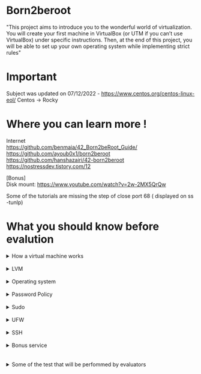 # Born2beroot

"This project aims to introduce you to the wonderful world of virtualization.
You will create your first machine in VirtualBox (or UTM if you can’t use VirtualBox)
under specific instructions. Then, at the end of this project, you will be able to set up
your own operating system while implementing strict rules"

# Important 

Subject was updated on 07/12/2022 - https://www.centos.org/centos-linux-eol/
Centos -> Rocky
# Where you can learn more !

Internet<br>
https://github.com/benmaia/42_Born2beRoot_Guide/<br>
https://github.com/ayoub0x1/born2beroot<br>
https://github.com/hanshazairi/42-born2beroot<br>
https://nostressdev.tistory.com/12

[Bonus]<br>
Disk mount: https://www.youtube.com/watch?v=2w-2MX5QrQw<br>

Some of the tutorials are missing the step of close port 68 ( displayed on ss -tunlp)

# What you should know before evalution 
<details>
<summary>How a virtual machine works</summary>
<br>
"The different types of virtual machines

Virtual machines are generally classified into two different types: system virtual machines and process virtual machines.
System virtual machines

When people use the term "virtual machines," they’re generally referring to system virtual machines, also called full virtualization VMs. A system VM is an entire operating system that runs on virtual hardware inside a host computer. You must use a hypervisor, a software that creates and runs VMs, to allocate resources to the system virtual machines.
Process virtual machines

A process VM, or application VM, is an abstraction layer that enables code written in a specific programming language to run on any operating system. Popular examples include the Java Virtual Machine and the .NET framework, which use the Common Language Runtime."

Sources: https://www.mongodb.com/cloud-explained/virtual-machines

"Virtual machines are best for running multiple applications together, monolithic applications, isolation between apps, and for legacy apps running on older operating systems. Containers and virtual machines may also be used together. "

https://www.vmware.com/topics/glossary/content/virtual-machine.html
</details>
</br>
<details>
<summary>LVM</summary>
<br>
		Logical volume management provides a higher-level view of the disk storage on a computer system than the traditional view of disks and partitions. This gives the system administrator much more flexibility in allocating storage to applications and users.

Storage volumes created under the control of the logical volume manager can be resized and moved around almost at will. 

	https://wiki.debian.org/LVM
</details>
</br>
<details>
<summary>Operating system</summary>
<br>
	I choose Debian because of Package management and followed the suggestion on subject to "You must choose as an operating system either the latest stable version of Debian (no testing/unstable), or the latest stable version of CentOS. Debian is highly recommended if you are new to system administration."</br>
	Differences between debian and 11 and rocky linux</br>
	- Rocky doesn't support 32 bit</br>
	- Debian its the mother of many operating systems like Ubuntu</br>
	- AppArmor enable by default on Debian and SELinux on Rocky</br>
	- exFAT support on Debian</br>
	- apt use as a package manager in Debian, and Yum, DNF on rocky.</br>
	- Debian is know to care about the stability of the applications it ships with, and guarantees that your server and apps running on it are "OK".</br>
	- Rocky is a replacement of CentOS, its intended to have stability that RedHat releases will have, offering the confidence that users always enjoyed with CentOS.</br>
	
<br>https://computingforgeeks.com/debian-11-vs-debian-10-vs-rocky-linux-8-comparison-table/</br>
	
Difference between aptidude and apt?</br>
Aptitude and apt are two package management tools that are used to install, remove, and manage packages on Debian-based systems.

The main difference between aptitude and apt is the way they handle dependencies. aptitude is able to resolve dependencies in a more sophisticated way than apt, and it can also handle conflicting dependencies more gracefully. For example, if a package depends on another package that is not installed, aptitude will automatically install the required package and any other dependencies that are needed. In contrast, apt will only install the requested package and will not automatically install any dependencies.</br>

Another difference between the two tools is the interface. aptitude has a more interactive, user-friendly interface, with features such as a search function and the ability to mark packages for installation, removal, or purging. apt, on the other hand, has a more command-line oriented interface and does not have as many interactive features.</br>

Overall, aptitude is generally considered to be more user-friendly and easier to use than apt, but apt is generally faster and more efficient. Both tools can be used to achieve the same results, and it is up to the user to decide which one they prefer to use.</br>

<br>What APPArmor is?</br>
	
AppArmor (Application Armor) is a Linux kernel security module that allows administrators to define security policies for applications and processes running on a system. It is designed to protect against malicious or accidental access to sensitive files and resources, and to prevent applications from making unauthorized changes to the system.</br>

With AppArmor, administrators can specify rules that define what resources an application or process is allowed to access, and what actions it is allowed to perform. For example, an AppArmor policy could allow an application to read and write to certain directories, but not to execute any system commands.</br></br></br>

AppArmor is implemented in the Linux kernel and is able to monitor and enforce the security policies for all applications and processes running on the system. It is transparent to the user and does not require any special configuration or setup on the part of the user.</br></br>

AppArmor is a useful tool for improving the security of a Linux system, and is often used in conjunction with other security measures such as firewalls and intrusion detection systems.</br>
</details>
</br>
<details>
<summary>Password Policy</summary>
<br></br>

## Advantages</br>
Improved security- Strong passwords are more difficult to guess or crack, making it harder for attackers to gain unauthorized access to systems and data.</br>

Reduced risk of compromise- By requiring strong passwords, the risk of password-based attacks is greatly reduced. This includes attacks such as dictionary attacks, brute-force attacks, and others that rely on weak or easily guessable passwords.</br>

Enhanced compliance- Strong password policies can help organizations meet regulatory and industry compliance requirements, such as PCI DSS or HIPAA.</br>

## Disadvantages</br>

Increased complexity- Strong passwords are typically longer and more complex, which can make them harder for users to remember. This can lead to increased support costs as users may need to reset their passwords more often.</br>

Decreased usability- Strong passwords may also be less convenient for users, as they may need to use special characters or change their passwords more frequently. This can lead to user frustration and decreased productivity. </br>

Higher overhead- Implementing and enforcing strong password policies can require additional resources, such as tools and processes for password management and password audits. This can increase the overhead associated with password management.</br>
</details>
</br>
<details>
<summary>Sudo</summary>
<br>
	
sudo (short for "superuser do") is a command in Linux and other Unix-like operating systems that allows users to execute commands as the superuser (i.e., root user) or other users. It is used to execute commands with elevated privileges, which are required for certain tasks that ordinary users are not allowed to perform.</br>

Using sudo allows you to perform tasks that require root privileges without logging in as the root user. This is useful because the root user has complete control over the system, and any mistakes made while logged in as the root user can have serious consequences. By using sudo, you can perform these tasks while logged in as an ordinary user and only elevate your privileges when needed.</br>

## Some common tasks that may require root privileges include

Installing software or system updates</br>
Changing system settings or configurations</br>
Accessing and modifying system files</br>

Using sudo is generally considered a best practice because it helps to prevent accidental changes to the system and helps to ensure that only authorized users are able to perform sensitive tasks.</br>

To use sudo, you must first be granted permission by a system administrator or by the root user. This is done by adding your user account to the sudoers file, which is a configuration file that specifies which users are allowed to use sudo and which commands they are allowed to execute. Once you have been granted sudo privileges, you can use the sudo command followed by the command you want to execute, and you will be prompted to enter your password. This verifies your identity and allows you to perform the command with the elevated privileges of the specified user.</br>
	
## Sudo policy

The sudoers file is a configuration file that specifies which users are allowed to use the sudo command and which commands they are allowed to execute. It is an important part of the sudo system, which allows users to execute commands as the superuser (i.e., root user) or other users.</br>

The sudoers file is located at "/etc/sudoers" on most Linux systems, and it is used to control who can use sudo and what they are allowed to do. The file is typically managed by the system administrator, and it contains a list of rules that specify which users are allowed to use sudo and which commands they are allowed to execute.</br>

The sudoers file uses a specific syntax to define the rules. For example, a rule may look like this:</br>

user ALL=(ALL) ALL</br>

This rule allows the user "user" to run any command as any user on the system.</br>

By default, the root user is allowed to use sudo and execute any command. However, you can use the sudoers file to grant sudo privileges to other users and to restrict the commands they are allowed to execute. This is useful because it allows you to delegate certain tasks to other users while still maintaining control over the system.</br>

Overall, the sudoers file is an important part of the sudo system and is used to control who can use sudo and what they are allowed to do. It helps to ensure that only authorized users are able to perform sensitive tasks and helps to prevent accidental changes to the system.</br>
		
https://www.sudo.ws/docs/man/sudoers.man/
</details>
</br>
<details>
<summary>UFW</summary>
<br>
UFW (Uncomplicated Firewall) is a firewall application for Linux systems. It is designed to be easy to use and configure, making it a popular choice for users who want a simple way to manage their firewall.

A firewall is a security system that controls incoming and outgoing network traffic based on predetermined security rules. It is used to protect a network or system from unauthorized access and to allow only authorized traffic to pass through.

UFW is a frontend for the Linux kernel's netfilter framework, which is a packet filtering system that allows you to control incoming and outgoing network traffic. UFW simplifies the process of configuring and managing the netfilter firewall by providing a set of commands and a configuration file that can be used to define the firewall rules.

## Some common uses for UFW include:

Blocking unwanted traffic: You can use UFW to block incoming traffic from specific IP addresses or ranges, or to block certain types of traffic (e.g., HTTP, FTP).

Allowing specific traffic: You can use UFW to allow incoming traffic from specific IP addresses or ranges, or to allow certain types of traffic (e.g., SSH, SMTP).

Monitoring firewall activity: You can use UFW to view the current firewall rules and to see what traffic is being allowed or denied by the firewall.

Overall, UFW is a useful tool for managing the firewall on a Linux system. It provides an easy-to-use interface for controlling incoming and outgoing traffic, helping to secure your system and protect it from unauthorized access.
		
	
https://www.linux.com/training-tutorials/introduction-uncomplicated-firewall-ufw/</br>
</details>
</br>
<details>
<summary>SSH</summary>
<br>
SSH (Secure Shell) is a network protocol used to securely connect to a computer over a network. It is often used to remotely access and manage servers, network devices, and other types of computer systems.</br>

To use SSH, you need a client program on your local computer that can establish an SSH connection to a remote server. The most common SSH client for Windows is PuTTY, and for macOS and Linux, it is the built-in terminal. Once connected to the remote server, you can use the command line to execute commands and manage the remote system as if you were sitting in front of it.</br>

## Some common uses for SSH include:

Remote command execution: You can use SSH to remotely execute commands on a server or network device. This can be useful for managing servers and automating tasks.</br>

Secure file transfer: You can use SSH to securely transfer files between computers using the Secure Copy Protocol (SCP).</br>

VPN (Virtual Private Network) connection: You can use SSH to create a secure, encrypted tunnel between two computers, allowing you to access network resources on one computer as if you were on the other.</br>

Remote desktop access: Some SSH clients, such as X2Go, allow you to remotely access and control the desktop of a remote computer.</br>

Overall, SSH is an essential tool for anyone working with servers and other types of remote systems. It provides a secure and convenient way to remotely access and manage these systems.</br>
		
https://www.ssh.com/academy/ssh
</details>
</br>
<details>
<summary>Bonus service</summary>
<br>
		FILL
		
</details>
</br>
</br>
<details>
<summary>Some of the test that will be perfommed by evaluators</summary>
<br>
	sudo ufw status - check ufw status;<br>
    sudo service ssh status - check SSH status<br>
    ssh ccosta-c@ip -p 4242 - enter remotely<br>
    uname -v - check OS<br>
    getent group sudo or ccosta-c42 ---- check user in these 2 groups<br>
    sudo adduser username -- create new user<br>
    sudo chage -l username -- check the other password rules<br>
    sudo nano /etc/login.defs -- check some of the documents<br>
    sudo nano /etc/pam.d/common-password -- other rules<br>
    sudo addgroup evaluating --- create a new group<br>
    sudo adduser username evaluating -- add the user to the new group<br>
    hostame -- check hostname<br>
    hostnamectl set-hostname username -- change hostname<br>
    lsblk --- check partitions<br>
    sudo -V --- check if sudo is installed<br>
    sudo adduser username sudo --- add user to sudo<br>
    getent group sudo ---- check if its correct<br>
    sudo visudo --- check the rules<br>
    sudo nano /var/log/sudo/sudo.log ----- check the log<br>
    dpkg -l ufw  --- check UFW is correctly installed<br>
    sudo ufw allow 8080 --- allow port 8080<br>
    sudo ufw status --- check the port<br>
    sudo ufw delete allow 8080 --- delete the ports<br>
    sudo service ssh status --- check SSH status<br>
    sudo nano /usr/local/bin/monitoring.sh  ---- check script<br>
    sudo crontab -u root -e --- check cron tabs<br>
    dpkg -l | grep lighttpd or MariaDB or PHP<br>
    Thanks to [ccosta-c](https://github.com/ccosta-c)<br>
</details>

